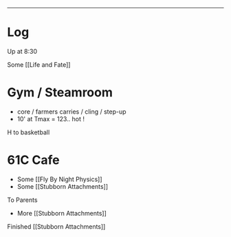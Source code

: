 
---

# Log

Up at 8:30 

Some [[Life and Fate]]

# Gym / Steamroom
- core / farmers carries / cling / step-up
- 10' at Tmax = 123.. hot !

H to basketball

# 61C Cafe
- Some [[Fly By Night Physics]]
- Some [[Stubborn Attachments]]

To Parents
- More [[Stubborn Attachments]]

Finished [[Stubborn Attachments]]